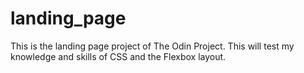 # landing_page
This is the landing page project of The Odin Project.
This will test my knowledge and skills of CSS and the Flexbox layout.

